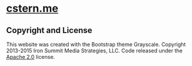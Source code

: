 # [cstern.me](http://cstern.me/)

## Copyright and License

This website was created with the Bootstrap theme Grayscale. Copyright 2013-2015 Iron Summit Media Strategies, LLC. Code released under the [Apache 2.0](https://github.com/IronSummitMedia/startbootstrap-grayscale/blob/gh-pages/LICENSE) license.